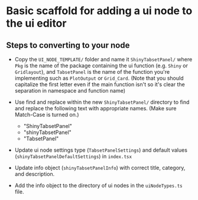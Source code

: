 # Basic scaffold for adding a ui node to the ui editor

## Steps to converting to your node

- Copy the `UI_NODE_TEMPLATE/` folder and name it `ShinyTabsetPanel/` where `Pkg` is the name of the package containing the ui function (e.g. `Shiny` or `Gridlayout`), and `TabsetPanel` is the name of the function you're implementing such as `PlotOutput` or `Grid_Card`. (Note that you should capitalize the first letter even if the main function isn't so it's clear the separation in namespace and function name)

- Use find and replace within the new `ShinyTabsetPanel/` directory to find and replace the following text with appropriate names. (Make sure Match-Case is turned on.)
  - "ShinyTabsetPanel"
  - "shinyTabsetPanel"
  - "TabsetPanel"
- Update ui node settings type (`TabsetPanelSettings`) and default values (`shinyTabsetPanelDefaultSettings`) in `index.tsx`
- Update info object (`shinyTabsetPanelInfo`) with correct title, category, and description.
- Add the info object to the directory of ui nodes in the `uiNodeTypes.ts` file.

